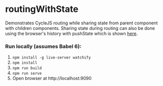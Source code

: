 # routingWithState

Demonstrates CycleJS routing while sharing state from parent component with children components.  Sharing state during routing can also be done using the browser's history with pushState which is shown [here](https://github.com/ntilwalli/routingWithPushState).

### Run locally (assumes Babel 6):
1. `npm install -g live-server watchify`
2. `npm install`
3. `npm run build`
4. `npm run serve`
5. Open browser at http://localhost:9090
